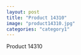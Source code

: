 ```yaml
---
layout: post
title: "Product 14310"
image: "product14310.jpg"
categories: "category1"
---
```

Product 14310
